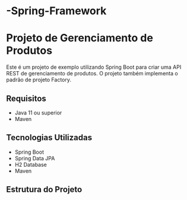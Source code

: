 # -Spring-Framework
# Projeto de Gerenciamento de Produtos

Este é um projeto de exemplo utilizando Spring Boot para criar uma API REST de gerenciamento de produtos. O projeto também implementa o padrão de projeto Factory.

## Requisitos

- Java 11 ou superior
- Maven

## Tecnologias Utilizadas

- Spring Boot
- Spring Data JPA
- H2 Database
- Maven

## Estrutura do Projeto

